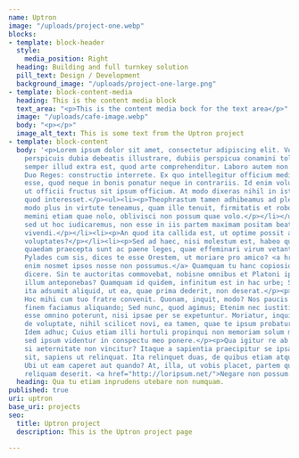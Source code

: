 ```yaml
---
name: Uptron
image: "/uploads/project-one.webp"
blocks:
- template: block-header
  style:
    media_position: Right
  heading: Building and full turnkey solution
  pill_text: Design / Development
  background_image: "/uploads/project-one-large.png"
- template: block-content-media
  heading: This is the content media block
  text_area: "<p>This is the content media bock for the text area</p>"
  image: "/uploads/cafe-image.webp"
  body: "<p></p>"
  image_alt_text: This is some text from the Uptron project
- template: block-content
  body: '<p>Lorem ipsum dolor sit amet, consectetur adipiscing elit. Vos autem cum
    perspicuis dubia debeatis illustrare, dubiis perspicua conamini tollere. Etenim
    semper illud extra est, quod arte comprehenditur. Laboro autem non sine causa;
    Duo Reges: constructio interrete. Ex quo intellegitur officium medium quiddam
    esse, quod neque in bonis ponatur neque in contrariis. Id enim volumus, id contendimus,
    ut officii fructus sit ipsum officium. At modo dixeras nihil in istis rebus esse,
    quod interesset.</p><ul><li><p>Theophrastum tamen adhibeamus ad pleraque, dum
    modo plus in virtute teneamus, quam ille tenuit, firmitatis et roboris.</p></li><li><p>Nam
    memini etiam quae nolo, oblivisci non possum quae volo.</p></li></ul><ol><li><p>-,
    sed ut hoc iudicaremus, non esse in iis partem maximam positam beate aut secus
    vivendi.</p></li><li><p>An quod ita callida est, ut optime possit architectari
    voluptates?</p></li><li><p>Sed ad haec, nisi molestum est, habeo quae velim.</p></li><li><p>Fortitudinis
    quaedam praecepta sunt ac paene leges, quae effeminari virum vetant in dolore.</p></li></ol><p>Aut,
    Pylades cum sis, dices te esse Orestem, ut moriare pro amico? <a href="http://loripsum.net/">Aliter
    enim nosmet ipsos nosse non possumus.</a> Quamquam tu hanc copiosiorem etiam soles
    dicere. Sin te auctoritas commovebat, nobisne omnibus et Platoni ipsi nescio quem
    illum anteponebas? Quamquam id quidem, infinitum est in hac urbe; Semper enim
    ita adsumit aliquid, ut ea, quae prima dederit, non deserat.</p><p>Quid adiuvas?
    Hoc mihi cum tuo fratre convenit. Quonam, inquit, modo? Nos paucis ad haec additis
    finem faciamus aliquando; Sed nunc, quod agimus; Etenim nec iustitia nec amicitia
    esse omnino poterunt, nisi ipsae per se expetuntur. Moriatur, inquit. Nunc dicam
    de voluptate, nihil scilicet novi, ea tamen, quae te ipsum probaturum esse confidam.
    Idem adhuc; Cuius etiam illi hortuli propinqui non memoriam solum mihi afferunt,
    sed ipsum videntur in conspectu meo ponere.</p><p>Qua igitur re ab deo vincitur,
    si aeternitate non vincitur? Itaque a sapientia praecipitur se ipsam, si usus
    sit, sapiens ut relinquat. Ita relinquet duas, de quibus etiam atque etiam consideret.
    Ubi ut eam caperet aut quando? At, illa, ut vobis placet, partem quandam tuetur,
    reliquam deserit. <a href="http://loripsum.net/">Negare non possum.</a></p>'
  heading: Qua tu etiam inprudens utebare non numquam.
published: true
uri: uptron
base_uri: projects
seo:
  title: Uptron project
  description: This is the Uptron project page

---
```

